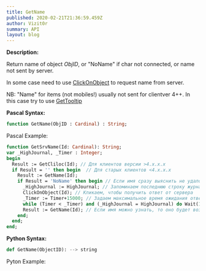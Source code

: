 ```yaml
---
title: GetName
published: 2020-02-21T21:36:59.459Z
author: Vizit0r
summary: API
layout: blog
---
```


 

**Description:**


Return name of object *ObjID*, or "NoName" if char not connected, or name not sent by server.

In some case need to use [ClickOnObject](../ClickOnObject) to request name from server.

NB: "Name" for items (not mobiles!) usually not sent for clientver 4++. In this case try to use [GetTooltip](../GetTooltip)


**Pascal Syntax:**

```pascal
function GetName(ObjID : Cardinal) : String;
```
Pascal Example:
```pascal
function GetSrvName(Id: Cardinal): String;
var _HighJournal, _Timer : Integer;
begin
  Result := GetCliloc(Id); // Для клиентов версии >4.x.x.x
  if Result = '' then begin  // Для старых клиентов <4.x.x.x
    Result := GetName(Id);
    if Result = 'NoName' then begin // Если имя сразу выяснить не удалось
      _HighJournal := HighJournal; // Запоминаем последнюю строку журнала
      ClickOnObject(Id); // Кликаем, чтобы получить ответ от сервера
      _Timer := Timer+15000; // Задаем максимальное время ожидания ответа 
      while (Timer < _Timer) and (_HighJournal = HighJournal) do Wait(100); // Ждем, когда измениться журнал
      Result := GetName(Id); // Если имя можно узнать, то оно будет возвращено
    end;
  end;
end;
```

**Python Syntax:**
```python
def GetName(ObjectID): --> string
```

Pyton Example:
```pascal

```